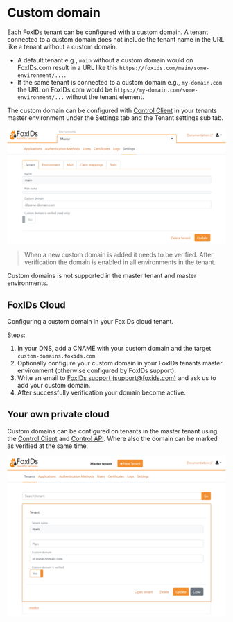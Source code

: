 # Custom domain

Each FoxIDs tenant can be configured with a custom domain. A tenant connected to a custom domain does not include the tenant name in the URL like a tenant without a custom domain.

- A default tenant e.g., `main` without a custom domain would on FoxIDs.com result in a URL like this `https://foxids.com/main/some-environment/...`.
- If the same tenant is connected to a custom domain e.g., `my-domain.com` the URL on FoxIDs.com would be `https://my-domain.com/some-environment/...` without the tenant element.

The custom domain can be configured with [Control Client](https://www.foxids.com/action/login) in your tenants master environment under the Settings tab and the Tenant settings sub tab. 

![Configure custom domain](images/configure-tenant-custom-domain-my-environment.png)

> When a new custom domain is added it needs to be verified. 
> After verification the domain is enabled in all environments in the tenant.

Custom domains is not supported in the master tenant and master environments.

## FoxIDs Cloud
Configuring a custom domain in your FoxIDs cloud tenant.

Steps:

 1. In your DNS, add a CNAME with your custom domain and the target `custom-domains.foxids.com`    
 2. Optionally configure your custom domain in your FoxIDs tenants master environment (otherwise configured by FoxIDs support).
 3. Write an email to [FoxIDs support (support@foxids.com)](mailto:support@foxids.com) and ask us to add your custom domain.
 4. After successfully verification your domain become active.

## Your own private cloud
Custom domains can be configured on tenants in the master tenant using the [Control Client](https://www.foxids.com/action/login) and [Control API](control.md#foxids-control-api). 
Where also the domain can be marked as verified at the same time. 

![Configure reverse proxy secret](images/configure-tenant-custom-domain-environment.png)
